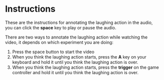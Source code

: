 # Instructions

These are the instructions for annotating the laughing action in the audio, you can click the **space** key to play or pause the audio.

There are two ways to annotate the laughing action while watching the video, it depends on which experiment you are doing:
1. Press the space button to start the video
2. When you think the laughing action starts, press the **A** key on your keyboard and hold it until you think the laughing action is over.
2. When you think the laughing action starts, press the **trigger** on the game controller and hold it until you think the laughing action is over.
